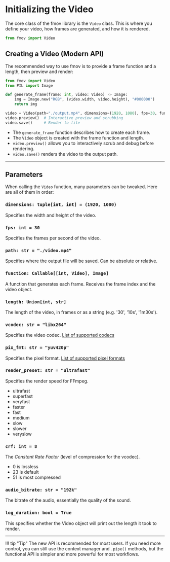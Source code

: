 # Initializing the Video

The core class of the fmov library is the `Video` class. This is where you define your video, how frames are generated, and how it is rendered.

```py
from fmov import Video
```

## Creating a Video (Modern API)

The recommended way to use fmov is to provide a frame function and a length, then preview and render:

```py title="main.py"
from fmov import Video
from PIL import Image

def generate_frame(frame: int, video: Video) -> Image:
    img = Image.new("RGB", (video.width, video.height), "#000000")
    return img

video = Video(path="./output.mp4", dimensions=(1920, 1080), fps=30, function=generate_frame, length="30s")
video.preview()  # Interactive preview and scrubbing
video.save()     # Render to file
```

- The `generate_frame` function describes how to create each frame.
- The `Video` object is created with the frame function and length.
- `video.preview()` allows you to interactively scrub and debug before rendering.
- `video.save()` renders the video to the output path.

---

## Parameters

When calling the `Video` function, many parameters can be tweaked. Here are all of them in order:

### `dimensions: tuple[int, int] = (1920, 1080)`
Specifies the width and height of the video.

### `fps: int = 30`
Specifies the frames per second of the video.

### `path: str = "./video.mp4"`
Specifies where the output file will be saved. Can be absolute or relative.

### `function: Callable[[int, Video], Image]`
A function that generates each frame. Receives the frame index and the video object.

### `length: Union[int, str]`
The length of the video, in frames or as a string (e.g. '30', '10s', '1m30s').

### `vcodec: str = "libx264"`
Specifies the video codec.
[List of supported codecs](https://ffmpeg.org/ffmpeg-codecs.html)

### `pix_fmt: str = "yuv420p"`
Specifies the pixel format.
[List of supported pixel formats](https://gist.github.com/dericed/3319386)

### `render_preset: str = "ultrafast"`
Specifies the render speed for FFmpeg.
- ultrafast
- superfast
- veryfast
- faster
- fast
- medium
- slow
- slower
- veryslow

### `crf: int = 8`
The *Constant Rate Factor* (level of compression for the vcodec).
- 0 is lossless
- 23 is default
- 51 is most compressed

### `audio_bitrate: str = "192k"`
The bitrate of the audio, essentially the quality of the sound.

### `log_duration: bool = True`
This specifies whether the Video object will print out the length it took to render.

---

!!! tip "Tip"
    The new API is recommended for most users. If you need more control, you can still use the context manager and `.pipe()` methods, but the functional API is simpler and more powerful for most workflows.